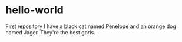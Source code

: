 # hello-world
First repository 
I have a black cat named Penelope and an orange dog named Jager. 
They're the best gorls. 
